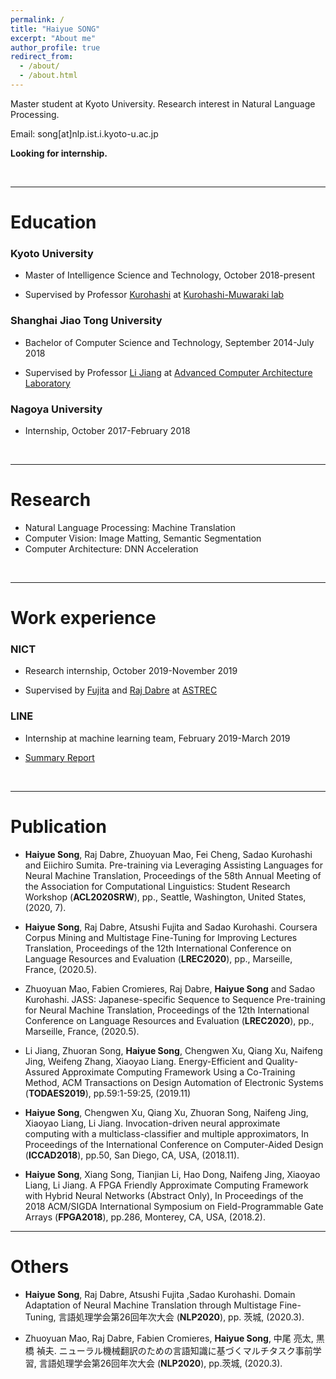 ```yaml
---
permalink: /
title: "Haiyue SONG"
excerpt: "About me"
author_profile: true
redirect_from: 
  - /about/
  - /about.html
---
```


Master student at Kyoto University. Research interest in Natural Language Processing.

Email: song[at]nlp.ist.i.kyoto-u.ac.jp

<!-- **Looking for internship related to ML/NLP.** -->
**Looking for internship.**


<br/>

---

Education
======
### Kyoto University

* Master of Intelligence Science and Technology, October 2018-present

* Supervised by Professor [Kurohashi](http://nlp.ist.i.kyoto-u.ac.jp/member/kuro/index-j.html) at [Kurohashi-Muwaraki lab](http://nlp.ist.i.kyoto-u.ac.jp/)

### Shanghai Jiao Tong University

* Bachelor of Computer Science and Technology, September 2014-July 2018

* Supervised by Professor [Li Jiang](http://www.cs.sjtu.edu.cn/~jiangli/) at [Advanced Computer Architecture Laboratory](http://acalab.sjtu.edu.cn/EN/Default.aspx)

### Nagoya University

* Internship, October 2017-February 2018

<br/>

---

Research
======
* Natural Language Processing: Machine Translation
* Computer Vision: Image Matting, Semantic Segmentation 
* Computer Architecture: DNN Acceleration

<br/>

---

Work experience
======
### NICT

* Research internship, October 2019-November 2019

* Supervised by [Fujita](http://paraphrasing.org/~fujita/index-en.html) and [Raj Dabre](https://www.linkedin.com/in/raj-dabre-b1202119/) at [ASTREC](http://att-astrec.nict.go.jp/)

### LINE

* Internship at machine learning team, February 2019-March 2019

* [Summary Report](https://engineering.linecorp.com/ja/blog/line-sticker-deep-learning/)

<br/>

---

Publication
======

- **Haiyue Song**, Raj Dabre, Zhuoyuan Mao, Fei Cheng, Sadao Kurohashi and Eiichiro Sumita. Pre-training via Leveraging Assisting Languages for Neural Machine Translation, Proceedings of the 58th Annual Meeting of the Association for Computational Linguistics: Student Research Workshop (**ACL2020SRW**), pp., Seattle, Washington, United States, (2020, 7).

- **Haiyue Song**, Raj Dabre, Atsushi Fujita and Sadao Kurohashi. Coursera Corpus Mining and Multistage Fine-Tuning for Improving Lectures Translation, Proceedings of the 12th International Conference on Language Resources and Evaluation (**LREC2020**), pp., Marseille, France, (2020.5).

- Zhuoyuan Mao, Fabien Cromieres, Raj Dabre, **Haiyue Song** and Sadao Kurohashi. JASS: Japanese-specific Sequence to Sequence Pre-training for Neural Machine Translation, Proceedings of the 12th International Conference on Language Resources and Evaluation (**LREC2020**), pp., Marseille, France, (2020.5).

- Li Jiang, Zhuoran Song, **Haiyue Song**, Chengwen Xu, Qiang Xu, Naifeng Jing, Weifeng Zhang, Xiaoyao Liang. Energy-Efficient and Quality-Assured Approximate Computing Framework Using a Co-Training Method,  ACM Transactions on Design Automation of Electronic Systems (**TODAES2019**), pp.59:1-59:25, (2019.11)

- **Haiyue Song**, Chengwen Xu, Qiang Xu, Zhuoran Song, Naifeng Jing, Xiaoyao Liang, Li Jiang. Invocation-driven neural approximate computing with a multiclass-classifier and multiple approximators,  In Proceedings of the International Conference on Computer-Aided Design (**ICCAD2018**), pp.50, San Diego, CA, USA, (2018.11).

- **Haiyue Song**, Xiang Song, Tianjian Li, Hao Dong, Naifeng Jing, Xiaoyao Liang, Li Jiang. A FPGA Friendly Approximate Computing Framework with Hybrid Neural Networks (Abstract Only), In Proceedings of the 2018 ACM/SIGDA International Symposium on Field-Programmable Gate Arrays (**FPGA2018**), pp.286, Monterey, CA, USA, (2018.2).

---

Others
======

- **Haiyue Song**, Raj Dabre, Atsushi Fujita ,Sadao Kurohashi. Domain Adaptation of Neural Machine Translation through Multistage Fine-Tuning, 言語処理学会第26回年次大会 (**NLP2020**), pp. 茨城,  (2020.3). 

- Zhuoyuan Mao, Raj Dabre, Fabien Cromieres, **Haiyue Song**, 中尾 亮太, 黒橋 禎夫. ニューラル機械翻訳のための言語知識に基づくマルチタスク事前学習, 言語処理学会第26回年次大会 (**NLP2020**), pp.茨城,  (2020.3). 
